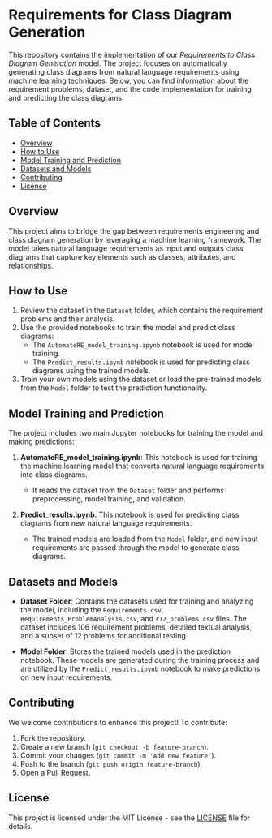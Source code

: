 # Requirements for Class Diagram Generation

This repository contains the implementation of our *Requirements to Class Diagram Generation* model. The project focuses on automatically generating class diagrams from natural language requirements using machine learning techniques. Below, you can find information about the requirement problems, dataset, and the code implementation for training and predicting the class diagrams.

## Table of Contents

- [Overview](#overview)
- [How to Use](#how-to-use)
- [Model Training and Prediction](#model-training-and-prediction)
- [Datasets and Models](#datasets-and-models)
- [Contributing](#contributing)
- [License](#license)

## Overview

This project aims to bridge the gap between requirements engineering and class diagram generation by leveraging a machine learning framework. The model takes natural language requirements as input and outputs class diagrams that capture key elements such as classes, attributes, and relationships.

## How to Use

1. Review the dataset in the `Dataset` folder, which contains the requirement problems and their analysis.
2. Use the provided notebooks to train the model and predict class diagrams:
   - The `AutomateRE_model_training.ipynb` notebook is used for model training.
   - The `Predict_results.ipynb` notebook is used for predicting class diagrams using the trained models.
3. Train your own models using the dataset or load the pre-trained models from the `Model` folder to test the prediction functionality.

## Model Training and Prediction

The project includes two main Jupyter notebooks for training the model and making predictions:

1. **AutomateRE_model_training.ipynb**: This notebook is used for training the machine learning model that converts natural language requirements into class diagrams.
   
   - It reads the dataset from the `Dataset` folder and performs preprocessing, model training, and validation.
   
2. **Predict_results.ipynb**: This notebook is used for predicting class diagrams from new natural language requirements.

   - The trained models are loaded from the `Model` folder, and new input requirements are passed through the model to generate class diagrams.

## Datasets and Models

- **Dataset Folder**: Contains the datasets used for training and analyzing the model, including the `Requirements.csv`, `Requirements_ProblemAnalysis.csv`, and `r12_problems.csv` files. The dataset includes 106 requirement problems, detailed textual analysis, and a subset of 12 problems for additional testing.
  
- **Model Folder**: Stores the trained models used in the prediction notebook. These models are generated during the training process and are utilized by the `Predict_results.ipynb` notebook to make predictions on new input requirements.

## Contributing

We welcome contributions to enhance this project! To contribute:

1. Fork the repository.
2. Create a new branch (`git checkout -b feature-branch`).
3. Commit your changes (`git commit -m 'Add new feature'`).
4. Push to the branch (`git push origin feature-branch`).
5. Open a Pull Request.

## License

This project is licensed under the MIT License - see the [LICENSE](LICENSE) file for details.
